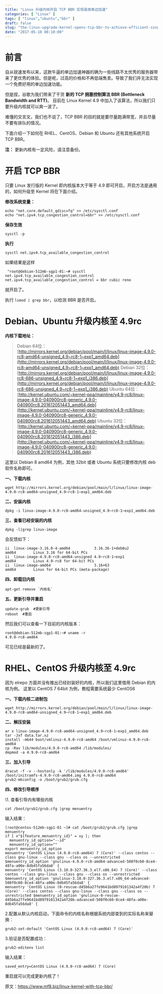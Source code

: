 ```yaml
---
title: "Linux 升级内核开启 TCP BBR 实现高效单边加速"
categories: [ "Linux" ]
tags: [ "linux","ubuntu","bbr" ]
draft: false
slug: "the-linux-upgrade-kernel-opens-tcp-bbr-to-achieve-efficient-single-sided-acceleration"
date: "2017-05-18 08:10:00"
---
```


# 前言

自从锐速发布以来，这款牛逼的单边加速神器的确为一些线路不太优秀的服务器带来了更优秀的体验。但是呢，过高的价格和不再低端售卖。导致了我们并无法实现一个免费好用的单边加速功能。

但是捏，谷歌为我们带来了干货 **新的 TCP 拥塞控制算法 BBR (Bottleneck Bandwidth and RTT)**。 目前在 Linux Kernel 4.9 中加入了该算法，所以我们只要升级内核就可以爽一波了。

难懂的文言文，我们也不说了，TCP BBR 的目的就是要尽量跑满带宽，并且尽量不要有排队的情况。

下面介绍一下如何在 RHEL、CentOS、Debian 和 Ubuntu 还有其他系统开启 TCP BBR。


<!--more-->


**注：** 更新内核有一定风险，请注意备份。

# 开启 TCP BBR

只要 Linux 发行版的 Kernel 即内核版本大于等于 4.9 即可开启，开启方法是通用的，如何升级至 Kernel 将在下面介绍。

**修改系统变量：**

```
echo "net.core.default_qdisc=fq" >> /etc/sysctl.conf
echo "net.ipv4.tcp_congestion_control=bbr" >> /etc/sysctl.conf

```

**保存生效**

```
sysctl -p
```

**执行**

```
sysctl net.ipv4.tcp_available_congestion_control
```

如果结果是这样

```
 "root@debian-512mb-sgp1-01:~# sysctl net.ipv4.tcp_available_congestion_control
net.ipv4.tcp_available_congestion_control = bbr cubic reno

```

就开启了。

执行  `lsmod | grep bbr`，以检测 BBR 是否开启。

# Debian、Ubuntu 升级内核至 4.9rc

**内核下载地址：**

> Debian 64位：[http://mirrors.kernel.org/debian/pool/main/l/linux/linux-image-4.9.0-rc8-amd64-unsigned_4.9~rc8-1~exp1_amd64.deb](http://mirrors.kernel.org/debian/pool/main/l/linux/linux-image-4.9.0-rc8-amd64-unsigned_4.9~rc8-1~exp1_amd64.deb)
> Debian 32位：[http://mirrors.kernel.org/debian/pool/main/l/linux/linux-image-4.9.0-rc8-686-unsigned_4.9~rc8-1~exp1_i386.deb](http://mirrors.kernel.org/debian/pool/main/l/linux/linux-image-4.9.0-rc8-686-unsigned_4.9~rc8-1~exp1_i386.deb)
> Ubuntu 64位：[http://kernel.ubuntu.com/~kernel-ppa/mainline/v4.9-rc8/linux-image-4.9.0-040900rc8-generic_4.9.0-040900rc8.201612051443_amd64.deb](http://kernel.ubuntu.com/~kernel-ppa/mainline/v4.9-rc8/linux-image-4.9.0-040900rc8-generic_4.9.0-040900rc8.201612051443_amd64.deb)
> Ubuntu 32位： [http://kernel.ubuntu.com/~kernel-ppa/mainline/v4.9-rc8/linux-image-4.9.0-040900rc8-generic_4.9.0-040900rc8.201612051443_i386.deb](http://kernel.ubuntu.com/~kernel-ppa/mainline/v4.9-rc8/linux-image-4.9.0-040900rc8-generic_4.9.0-040900rc8.201612051443_i386.deb)

这里以 Debian 8 amd64 为例，其他 32bit 或者 Ubuntu 系统只要修改内核 deb 软件名称即可。

**一、下载内核**

```
wget http://mirrors.kernel.org/debian/pool/main/l/linux/linux-image-4.9.0-rc8-amd64-unsigned_4.9~rc8-1~exp1_amd64.deb

```

**二、安装内核**

```
dpkg -i linux-image-4.9.0-rc8-amd64-unsigned_4.9~rc8-1~exp1_amd64.deb

```

**三、查看已经安装的内核**

```
dpkg -l|grep linux-image 

```

会反馈如下：

```
ii  linux-image-3.16.0-4-amd64           3.16.36-1+deb8u2                     amd64        Linux 3.16 for 64-bit PCs
ii  linux-image-4.9.0-rc8-amd64-unsigned 4.9~rc8-1~exp1                       amd64        Linux 4.9-rc8 for 64-bit PCs
ii  linux-image-amd64                    3.16+63                              amd64        Linux for 64-bit PCs (meta-package)

```

**四、卸载旧内核**

```
apt-get remove `内核名`

```

**五、更新引导并重启**

```
update-grub  #更新引导
reboot  #重启

```

然后我们可以查看一下目前的内核版本：

```
root@debian-512mb-sgp1-01:~# uname -r
4.9.0-rc8-amd64

```

可见已经是最新的了。

# RHEL、CentOS 升级内核至 4.9rc

因为 elrepo 方面并没有推出已经封装好的内核，所以我们这里借用 Debian 的内核为例。
这里以 CentOS 7 64bit 为例，教程需要系统最少 CentOS6

**一、下载内核二进制包**

```
wget http://mirrors.kernel.org/debian/pool/main/l/linux/linux-image-4.9.0-rc8-amd64-unsigned_4.9~rc8-1~exp1_amd64.deb 
```

**二、解压安装**

```
ar x linux-image-4.9.0-rc8-amd64-unsigned_4.9~rc8-1~exp1_amd64.deb
tar -Jxf data.tar.xz
install -m644 boot/vmlinuz-4.9.0-rc8-amd64 /boot/vmlinuz-4.9.0-rc8-amd64
cp -Rav lib/modules/4.9.0-rc8-amd64 /lib/modules/
depmod -a 4.9.0-rc8-amd64

```

**三、加入引导**

```
dracut -f -v --hostonly -k '/lib/modules/4.9.0-rc8-amd64'  /boot/initramfs-4.9.0-rc8-amd64.img 4.9.0-rc8-amd64
grub2-mkconfig -o /boot/grub2/grub.cfg

```

**四、修改引导顺序**

\1. 查看引导内有哪些内核

```
cat /boot/grub2/grub.cfg |grep menuentry

```

输入结果：

```
[root@centos-512mb-sgp1-01 ~]# cat /boot/grub2/grub.cfg |grep menuentry 
if [ x"${feature_menuentry_id}" = xy ]; then
  menuentry_id_option="--id"
  menuentry_id_option=""
export menuentry_id_option
menuentry 'CentOS Linux (4.9.0-rc8-amd64) 7 (Core)' --class centos --class gnu-linux --class gnu --class os --unrestricted $menuentry_id_option 'gnulinux-4.9.0-rc8-amd64-advanced-508f0c60-8ce4-48fa-a00e-8db45fa56da8' {
menuentry 'CentOS Linux (3.10.0-327.36.3.el7.x86_64) 7 (Core)' --class centos --class gnu-linux --class gnu --class os --unrestricted $menuentry_id_option 'gnulinux-3.10.0-327.36.3.el7.x86_64-advanced-508f0c60-8ce4-48fa-a00e-8db45fa56da8' {
menuentry 'CentOS Linux (0-rescue-d45b6a27fe9641bd8979101342a4f20b) 7 (Core)' --class centos --class gnu-linux --class gnu --class os --unrestricted $menuentry_id_option 'gnulinux-0-rescue-d45b6a27fe9641bd8979101342a4f20b-advanced-508f0c60-8ce4-48fa-a00e-8db45fa56da8' {

```

2.配置从默认内核启动，下面命令的内核名称根据系统内部查到的实际名称来替换：

```
grub2-set-default 'CentOS Linux (4.9.0-rc8-amd64) 7 (Core)'

```

3.验证是否配置成功：

```
grub2-editenv list 

```

输入结果：

```
saved_entry=CentOS Linux (4.9.0-rc8-amd64) 7 (Core)

```

重启就可以完成更新内核了！

原文：https://www.mf8.biz/linux-kernel-with-tcp-bbr/
